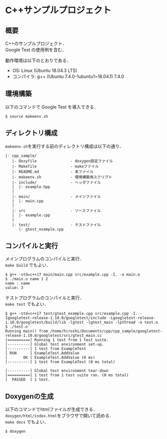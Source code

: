# C++サンプルプロジェクト

## 概要

C++のサンプルプロジェクト．    
Google Test の使用例を含む．


動作環境は以下のとおりである．
* OS: Linux (Ubuntu 18.04.3 LTS)
* コンパイラ: g++ (Ubuntu 7.4.0-1ubuntu1~18.04.1) 7.4.0

## 環境構築

以下のコマンドで Google Test を導入できる．

```
$ source makeenv.sh
```

## ディレクトリ構成

`makeenv.sh`を実行する前のディレクトリ構成は以下の通り．

```
|- cpp_sample/
   |- Doxyfile               - doxygen設定ファイル
   |- Makefile               - makeファイル
   |- README.md              - 本ファイル
   |- makeenv.sh             - 環境構築用スクリプト
   |- include/               - ヘッダファイル
   |  |- example.hpp
   |
   |- main/                  - メインファイル
   |  |- main.cpp
   |
   |- src                    - ソースファイル
   |  |- example.cpp
   |
   |- test/                  - テストファイル
      |- gtest_example.cpp
```

## コンパイルと実行

メインプログラムのコンパイルと実行．    
`make build` でもよい．

```
$ g++ -std=c++17 main/main.cpp src/example.cpp -I. -o main.o
$ ./main.o name 1 2
name : name
value: 3
```

テストプログラムのコンパイルと実行．    
`make test` でもよい．

```
$ g++ -std=c++17 test/gtest_example.cpp src/example.cpp -I. -Igoogletest-release-1.10.0/googletest/include -Lgoogletest-release-1.10.0/googletest/build/lib -lgtest -lgtest_main -lpthread -o test.o
$ ./test.o
Running main() from /home/hiroshi/Documents/cpp/cpp_sample/googletest-release-1.10.0/googletest/src/gtest_main.cc
[==========] Running 1 test from 1 test suite.
[----------] Global test environment set-up.
[----------] 1 test from ExampleTest
[ RUN      ] ExampleTest.AddValue
[       OK ] ExampleTest.AddValue (0 ms)
[----------] 1 test from ExampleTest (0 ms total)

[----------] Global test environment tear-down
[==========] 1 test from 1 test suite ran. (0 ms total)
[  PASSED  ] 1 test.
```

## Doxygenの生成

以下のコマンドでhtmlファイルが生成できる．    
`doxygen/html/index.html`をブラウザで開いて読める．    
`make docs` でもよい．

```
$ doxygen
```

